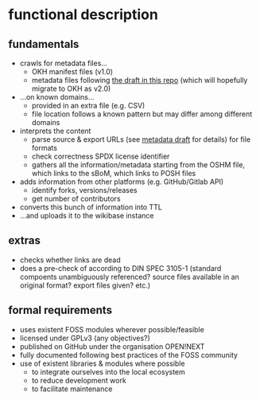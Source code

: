 # functional description

## fundamentals

- crawls for metadata files…
  - OKH manifest files (v1.0)
  - metadata files following [the draft in this repo](OSH_metadata.md) (which will hopefully migrate to OKH as v2.0)
- …on known domains…
  - provided in an extra file (e.g. CSV)
  - file location follows a known pattern but may differ among different domains
- interprets the content
  - parse source & export URLs (see [metadata draft](OSH_metadata.md) for details) for file formats
  - check correctness SPDX license identifier
  - gathers all the information/metadata starting from the OSHM file, which links to the sBoM, which links to POSH files
- adds information from other platforms (e.g. GitHub/Gitlab API)
  - identify forks, versions/releases
  - get number of contributors
- converts this bunch of information into TTL
- …and uploads it to the wikibase instance

## extras

- checks whether links are dead
- does a pre-check of according to DIN SPEC 3105-1 (standard compoents unambiguously referenced? source files available in an original format? export files given? etc.)

## formal requirements

- uses existent FOSS modules wherever possible/feasible
- licensed under GPLv3 (any objectives?)
- published on GitHub under the organisation OPEN!NEXT
- fully documented following best practices of the FOSS community
- use of existent libraries & modules where possible
  - to integrate ourselves into the local ecosystem
  - to reduce development work
  - to facilitate maintenance
